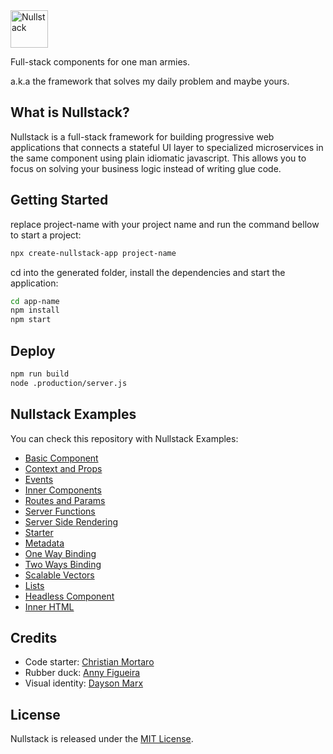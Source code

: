 <img src='https://raw.githubusercontent.com/nullstack/nullstack/master/nullstack.png' height='60' alt='Nullstack'>

Full-stack components for one man armies.

a.k.a the framework that solves my daily problem and maybe yours.

## What is Nullstack?

Nullstack is a full-stack framework for building progressive web applications that connects a stateful UI layer to specialized microservices in the same component using plain idiomatic javascript. This allows you to focus on solving your business logic instead of writing glue code.

## Getting Started

replace project-name with your project name and run the command bellow to start a project: 

```sh
npx create-nullstack-app project-name
```

cd into the generated folder, install the dependencies and start the application:

```sh
cd app-name
npm install
npm start
```

## Deploy

```sh
npm run build
node .production/server.js
```

## Nullstack Examples

You can check this repository with Nullstack Examples:

* [Basic Component](https://github.com/nullstack/nullstack-examples/blob/master/src/01_BasicComponent.njs)
* [Context and Props](https://github.com/nullstack/nullstack-examples/blob/master/src/02_ContextAndProps.njs)
* [Events](https://github.com/nullstack/nullstack-examples/blob/master/src/03_Events.njs)
* [Inner Components](https://github.com/nullstack/nullstack-examples/blob/master/src/04_InnerComponents.njs)
* [Routes and Params](https://github.com/nullstack/nullstack-examples/blob/master/src/05_RoutesAndParams.njs)
* [Server Functions](https://github.com/nullstack/nullstack-examples/blob/master/src/06_ServerFunctions.njs)
* [Server Side Rendering](https://github.com/nullstack/nullstack-examples/blob/master/src/07_ServerSideRendering.njs)
* [Starter](https://github.com/nullstack/nullstack-examples/blob/master/src/08_Starter.njs)
* [Metadata](https://github.com/nullstack/nullstack-examples/blob/master/src/09_Metadata.njs)
* [One Way Binding](https://github.com/nullstack/nullstack-examples/blob/master/src/10_OneWayBinding.njs)
* [Two Ways Binding](https://github.com/nullstack/nullstack-examples/blob/master/src/11_TwoWaysBinding.njs)
* [Scalable Vectors](https://github.com/nullstack/nullstack-examples/blob/master/src/12_ScalableVectors.njs)
* [Lists](https://github.com/nullstack/nullstack-examples/blob/master/src/13_Lists.njs)
* [Headless Component](https://github.com/nullstack/nullstack-examples/blob/master/src/14_HeadlessComponent.njs)
* [Inner HTML](https://github.com/nullstack/nullstack-examples/blob/master/src/15_InnerHTML.njs)

## Credits

* Code starter: [Christian Mortaro](https://github.com/Mortaro)
* Rubber duck: [Anny Figueira](https://github.com/AnnyFigueira)
* Visual identity: [Dayson Marx](https://www.instagram.com/daysonmarx)

## License

Nullstack is released under the [MIT License](https://opensource.org/licenses/MIT).
